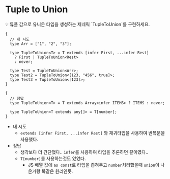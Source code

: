# Tuple to Union

<aside>
💡 튜플 값으로 유니온 타입을 생성하는 제네릭 `TupleToUnion<T>`를 구현하세요.

</aside>

```tsx
{
  // 내 시도
  type Arr = ["1", "2", "3"];

  type TupleToUnion<T> = T extends [infer First, ...infer Rest]
    ? First | TupleToUnion<Rest>
    : never;

  type Test = TupleToUnion<Arr>;
  type Test2 = TupleToUnion<[123, "456", true]>;
  type Test3 = TupleToUnion<[123]>;
}

{
  // 정답
  type TupleToUnion<T> = T extends Array<infer ITEMS> ? ITEMS : never;

  type TupleToUnion<T extends any[]> = T[number];
}
```

- 내 시도
  - `extends [infer First, ...infer Rest]` 와 재귀타입을 사용하여 반복문을 사용했다.
- 정답
  - 생각보다 더 간단했다.. `infer`를 사용하여 타입을 추론하면 끝이였다..
  - `T[number]`를 사용하는것도 있었다.
    - JS 배열 값에 `as const`로 타입을 좁혀주고 `number`처리했을때 `union`이 나온거랑 똑같은 원리인듯.
